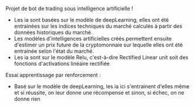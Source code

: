 Projet de bot de trading sous intelligence artificielle !

- Les ia sont basées sur le modèle de deepLearning, elles ont été entrainées sur les indices techniques du marché calculés à partir des données historiques du marché.
- Les modèles d'intelligences artificielles créés permettent ensuite d'estimer un prix future de la cryptomonnaie sur lequelle elles ont été entrainée selon l'état du marché.
- Les ia sont sur le modèle Relu, c'est-à-dire Rectified Linear unit soit des fonctions d'activations linéaire rectifiée


Essai apprentissage par renforcement :

- Basé sur le modèle de deepLearning, les ia ici s'entrainent d'elles même et si réussite, on leur donne une récompense et sinon, si échec, on ne donne rien


